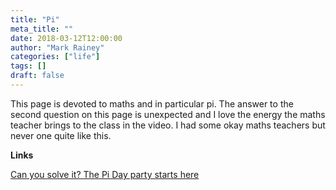 ```yaml
---
title: "Pi"
meta_title: ""
date: 2018-03-12T12:00:00
author: "Mark Rainey"
categories: ["life"]
tags: []
draft: false
---
```

This page is devoted to maths and in particular pi. The answer to the second question on this page is unexpected and I love the energy the maths teacher brings to the class in the video. I had some okay maths teachers but never one quite like this.

__Links__

[Can you solve it? The Pi Day party starts here](https://www.theguardian.com/science/2018/mar/12/can-you-solve-it-the-pi-day-party-starts-here)
